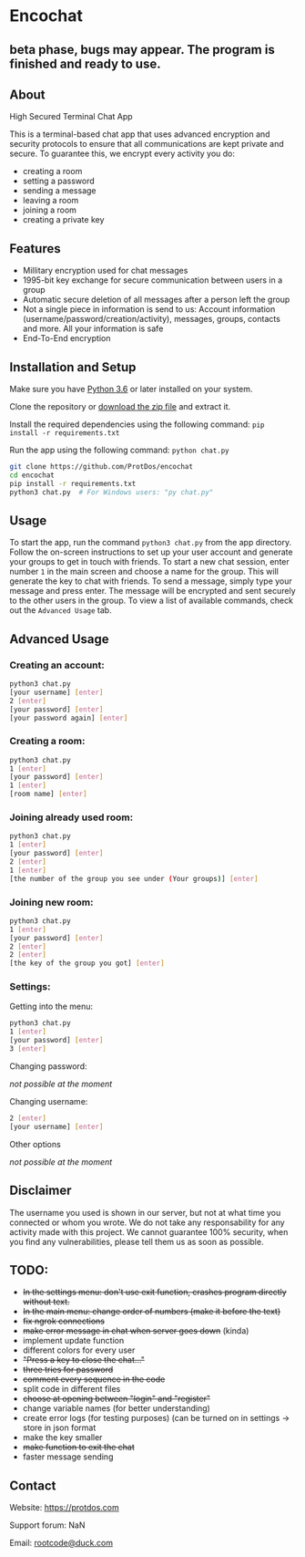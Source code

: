 # Encochat
## beta phase, bugs may appear. The program is finished and ready to use.

## About
High Secured Terminal Chat App

This is a terminal-based chat app that uses advanced encryption and security protocols to ensure that all communications are kept private and secure. To guarantee this, we encrypt every activity you do:
* creating a room
* setting a password
* sending a message
* leaving a room
* joining a room
* creating a private key

## Features

* Millitary encryption used for chat messages
* 1995-bit key exchange for secure communication between users in a group
* Automatic secure deletion of all messages after a person left the group
* Not a single piece in information is send to us: Account information (username/password/creation/activity), messages, groups, contacts and more. All your information is safe
* End-To-End encryption

## Installation and Setup

Make sure you have [Python 3.6](https://python.org/downloads) or later installed on your system.

Clone the repository or [download the zip file](https://github.com/ProtDos/encochat/archive/refs/heads/main.zip) and extract it.

Install the required dependencies using the following command: `pip install -r requirements.txt`

Run the app using the following command: `python chat.py`

```bash
git clone https://github.com/ProtDos/encochat
cd encochat
pip install -r requirements.txt
python3 chat.py  # For Windows users: "py chat.py"
```

## Usage

To start the app, run the command `python3 chat.py` from the app directory.
Follow the on-screen instructions to set up your user account and generate your groups to get in touch with friends.
To start a new chat session, enter number `1` in the main screen and choose a name for the group. This will generate the key to chat with friends.
To send a message, simply type your message and press enter. The message will be encrypted and sent securely to the other users in the group.
To view a list of available commands, check out the `Advanced Usage` tab.

## Advanced Usage
### Creating an account:
```bash
python3 chat.py
[your username] [enter]
2 [enter]
[your password] [enter]
[your password again] [enter]
```

### Creating a room:
```bash
python3 chat.py
1 [enter]
[your password] [enter]
1 [enter]
[room name] [enter]
```

### Joining already used room:
```bash
python3 chat.py
1 [enter]
[your password] [enter]
2 [enter]
1 [enter]
[the number of the group you see under (Your groups)] [enter]
```

### Joining new room:
```bash
python3 chat.py
1 [enter]
[your password] [enter]
2 [enter]
2 [enter]
[the key of the group you got] [enter]
```

### Settings:
Getting into the menu:
```bash
python3 chat.py
1 [enter]
[your password] [enter]
3 [enter]
```
Changing password:

*not possible at the moment*

Changing username:
```bash
2 [enter]
[your username] [enter]
```

Other options

*not possible at the moment*

## Disclaimer
The username you used is shown in our server, but not at what time you connected or whom you wrote. We do not take any responsability for any activity made with this project. We cannot guarantee 100% security, when you find any vulnerabilities, please tell them us as soon as possible.

## TODO:
* ~~In the settings menu: don't use exit function, crashes program directly without text.~~
* ~~In the main menu: change order of numbers (make it before the text)~~
* ~~fix ngrok connections~~
* ~~make error message in chat when server goes down~~ (kinda)
* implement update function
* different colors for every user
* ~~"Press a key to close the chat..."~~
* ~~three tries for password~~
* ~~comment every sequence in the code~~
* split code in different files
* ~~choose at opening between "login" and "register"~~
* change variable names (for better understanding)
* create error logs (for testing purposes) (can be turned on in settings -> store in json format
* make the key smaller
* ~~make function to exit the chat~~
* faster message sending

## Contact

Website: https://protdos.com

Support forum: NaN

Email: rootcode@duck.com

